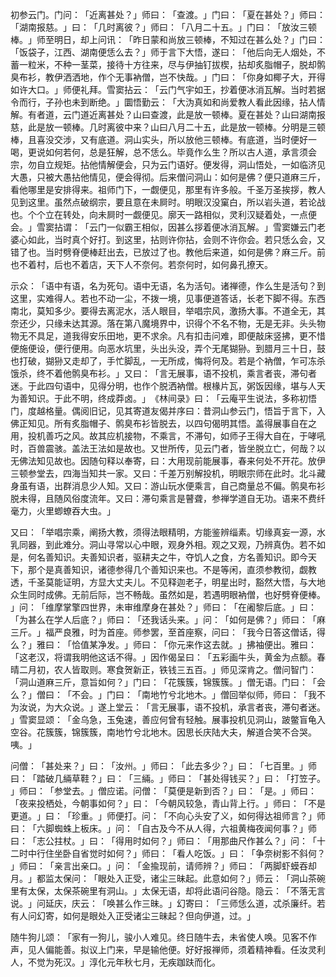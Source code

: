 初参云门。门问：​「近离甚处？​」师曰：​「查渡。​」门曰：​「夏在甚处？​」师曰：​「湖南报慈。​」曰：​「几时离彼？​」师曰：​「八月二十五。​」门曰：​「放汝三顿棒。​」师至明日，却上问讯：​「昨日蒙和尚放三顿棒，不知过在甚么处？​」门曰：​「饭袋子，江西、湖南便恁么去？​」师于言下大悟，遂曰：​「他后向无人烟处，不蓄一粒米，不种一茎菜，接待十方往来，尽与伊抽钉拔楔，拈却炙脂帽子，脱却鹘臭布衫，教伊洒洒地，作个无事衲僧，岂不快哉。​」门曰：​「你身如椰子大，开得如许大口。​」师便礼拜。雪窦拈云：​「云门气宇如王，抄着便冰消瓦解。当时若据令而行，子孙也未到断绝。​」圜悟勤云：​「大沩真如和尚爱教人看此因缘，拈人情解。有者道，云门道近离甚处？山曰查渡，此是放一顿棒。夏在甚处？山曰湖南报慈，此是放一顿棒。几时离彼中来？山曰八月二十五，此是放一顿棒。分明是三顿棒，且喜没交涉，又有底道。洞山实头，所以放他三顿棒。有底道，当时便好一喝，更说如何若何，总是狂解，总不恁么。毕竟作么生？所以古人道，承言须会宗，勿自立规矩。拈他情解便会，只为云门语好。便发得，洞山悟处，一如临济见大愚，只被大愚拈他情见，便会得彻。后来僧问洞山：如何是佛？便只道麻三斤，看他哪里是安排得来。祖师门下，一觑便见，那里有许多般。千圣万圣挨拶，教人见到这里。虽然点破纲宗，要且意在未屙时。明眼汉没窠白，所以岩头道，若论战也。个个立在转处，向未屙时一觑便见。廓天一路相似，灵利汉疑着处，一点便会。​」雪窦拈谓：​「云门一似霸王相似，因甚么拶着便冰消瓦解。​」雪窦嫌云门老婆心如此，当时真个好打。到这里，拈则许你拈，会则不许你会。若只恁么会，又错了也。当时劈脊便棒赶出去，已放过了也。教他后来道，如何是佛？麻三斤。前也不着村，后也不着店，天下人不奈何。若奈何时，如何鼻孔撩天。

示众：​「语中有语，名为死句。语中无语，名为活句。诸禅德，作么生是活句？到这里，实难得人。若也不动一尘，不拨一境，见事便道答话，长老下脚不得。东西南北，莫知多少。要得去离泥水，活人眼目，举唱宗风，激扬大事。不道全无，其奈还少，只缘未达其源。落在第八魔境界中，识得个不名不物，无是无非。头头物物无不具足，道我得安乐田地，更不求余。凡有扣击问难，即便敲床竖拂，更不惜便施便设，便行便用。向恶水坑里，头出头没，弄个无尾猢狲。到腊月三十日，鼓也打破，猢狲又走却了，手忙脚乱，一无所成，悔将何及。若是个衲僧，乍可冻杀饿杀，终不着他鹘臭布衫。​」又曰：​「言无展事，语不投机，乘言者丧，滞句者迷。于此四句语中，见得分明，也作个脱洒衲僧。根椽片瓦，粥饭因缘，堪与人天为善知识。于此不明，终成莽卤。​」​《林间录》曰：​「云庵平生说法，多称初悟门，度越格量。偶阅旧记，见其寄道友偈并序曰：昔洞山参云门，悟旨于言下，入佛正知见。所有炙脂帽子、鹘臭布衫皆脱去，以四句偈明其悟。盖得展事自在之用，投机善巧之风。故其应机接物，不乘言，不滞句，如师子王得大自在，于哮吼时，百兽震骇。盖法王法如是故也。又世所传，见云门者，皆坐脱立亡，何哉？以无佛法知见故也。因随句释以奉寄，曰：大用现前能展事，春来何处不开花。放伊三顿参堂去，四海当知共一家。又曰：千差万别解投机，明眼宗师在此时。北斗藏身虽有语，出群消息少人知。又曰：游山玩水便乘言，自己商量总不偏。鹘臭布衫脱未得，且随风俗度流年。又曰：滞句乘言是瞽聋，参禅学道自无功。语来不费纤毫力，火里蝍蟟吞大虫。​」

又曰：​「举唱宗乘，阐扬大教，须得法眼精明，方能鉴辨缁素。切缘真妄一源，水乳同器，到此难分。洞山寻常以心中眼，观身外相。观之又观，乃辨真伪。若不如是，何名善知识。夫善知识者，驱耕夫之牛，夺饥人之食，方名善知识。即今天下，那个是真善知识，诸德参得几个善知识来也。不是等闲，直须参教彻，觑教透，千圣莫能证明，方显大丈夫儿。不见释迦老子，明星出时，豁然大悟，与大地众生同时成佛。无前后际，岂不畅哉。虽然如是，若遇明眼衲僧，也好劈脊便棒。​」问：​「维摩掌擎四世界，未审维摩身在甚处？​」师曰：​「在阇黎后底。​」曰：​「为甚么在学人后底？​」师曰：​「还我话头来。​」问：​「如何是佛？​」师曰：​「麻三斤。​」福严良雅，时为首座。师参罢，至首座察，问曰：​「我今日答这僧话，得么？​」雅曰：​「恰值某净发。​」师曰：​「你元来作这去就。​」拂袖便出。雅曰：​「这老汉，将谓我明他这话不得。​」因作偈呈曰：​「五彩画牛头，黄金为点额。春晴二月初，农人皆取则。寒食贺新正，铁钱三五百。​」师见深肯之。僧问智门：​「洞山道麻三斤，意旨如何？​」门曰：​「花簇簇，锦簇簇。​」僧无语。门曰：​「会么？​」僧曰：​「不会。​」门曰：​「南地竹兮北地木。​」僧回举似师，师曰：​「我不为汝说，为大众说。​」遂上堂云：​「言无展事，语不投机，承言者丧，滞句者迷。​」雪窦显颂：​「金乌急，玉兔速，善应何曾有轻触。展事投机见洞山，跛鳖盲龟入空谷。花簇簇，锦簇簇，南地竹兮北地木。因思长庆陆大夫，解道合笑不合哭。咦。​」

问僧：​「甚处来？​」曰：​「汝州。​」师曰：​「此去多少？​」曰：​「七百里。​」师曰：​「踏破几緉草鞋？​」曰：​「三緉。​」师曰：​「甚处得钱买？​」曰：​「打笠子。​」师曰：​「参堂去。​」僧应诺。问僧：​「莫便是新到否？​」曰：​「是。​」师曰：​「夜来投栖处，今朝事如何？​」曰：​「今朝风较急，青山背上行。​」师曰：​「不是更道。​」曰：​「珍重。​」师便打。问：​「不向心头安了义，如何得达祖师言？​」师曰：​「六脚蜘蛛上板床。​」问：​「自古及今不从人得，六祖黄梅夜闻何事？​」师曰：​「志公拄杖。​」曰：​「得用时如何？​」师曰：​「用那曲尺作甚么？​」问：​「十二时中行住坐卧自省觉时如何？​」师曰：​「看人吃饭。​」曰：​「争奈树影不斜何？​」师曰：​「亲言出亲口。​」问：​「金揄现前，请师辨？​」师曰：​「两脚虾蟆吞却月。​」都监太保问：​「眼处入正受，诸尘三昧起。此意如何？​」师云：​「洞山茶碗里有太保，太保茶碗里有洞山。​」太保无语，却将此语问谷隐。隐云：​「不落无言说。​」问延庆，庆云：​「唤甚么作三昧。​」幻寄曰：​「三师恁么道，忒杀廉纤。若有人问幻寄，如何是眼处入正受诸尘三昧起？但向伊道，过。​」

随牛狗儿颂：​「家有一狗儿，骏小人难见。终日随牛去，未省使人唤。见客不作声，见人偏能善。拟议上门来，早是输他便。好好报禅师，须着精神看。任汝灵利人，不觉为死汉。​」淳化元年秋七月，无疾跏趺而化。